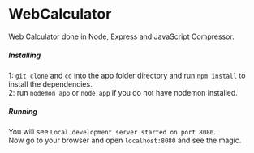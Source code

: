 # WebCalculator
Web Calculator done in Node, Express and JavaScript Compressor.
##### Installing
1: `git clone` and `cd` into the app folder directory and run `npm install` to install the dependencies.  
2: run `nodemon app` or `node app` if you do not have nodemon installed.  
##### Running
You will see `Local development server started on port 8080`.  
Now go to your browser and open `localhost:8080` and see the magic.
